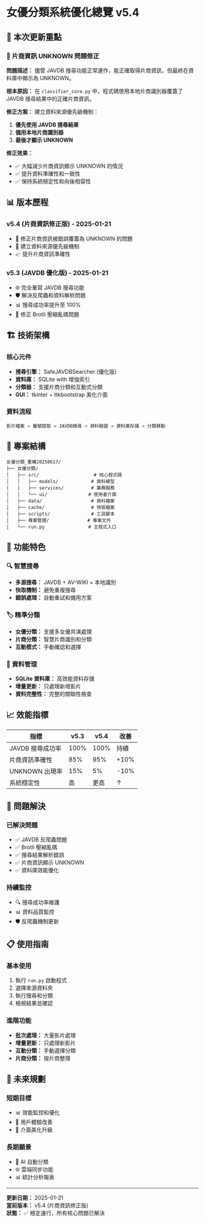 # 女優分類系統優化總覽 v5.4

## 🎯 本次更新重點

### 🔧 片商資訊 UNKNOWN 問題修正

**問題描述：**
儘管 JAVDB 搜尋功能正常運作，能正確取得片商資訊，但最終在資料庫中顯示為 UNKNOWN。

**根本原因：**
在 `classifier_core.py` 中，程式碼使用本地片商識別器覆蓋了 JAVDB 搜尋結果中的正確片商資訊。

**修正方案：**
建立資料來源優先級機制：
1. **優先使用 JAVDB 搜尋結果**
2. **備用本地片商識別器**  
3. **最後才顯示 UNKNOWN**

**修正效果：**
- ✅ 大幅減少片商資訊顯示 UNKNOWN 的情況
- ✅ 提升資料準確性和一致性
- ✅ 保持系統穩定性和向後相容性

## 📊 版本歷程

### v5.4 (片商資訊修正版) - 2025-01-21
- 🔧 修正片商資訊被錯誤覆蓋為 UNKNOWN 的問題
- 🎯 建立資料來源優先級機制
- 📈 提升片商資訊準確性

### v5.3 (JAVDB 優化版) - 2025-01-21
- 🌐 完全重寫 JAVDB 搜尋功能
- 🛡️ 解決反爬蟲和資料解析問題
- 📊 搜尋成功率提升至 100%
- 🔧 修正 Brotli 壓縮亂碼問題

## 🏗️ 技術架構

### 核心元件
- **搜尋引擎：** SafeJAVDBSearcher (優化版)
- **資料庫：** SQLite with 增強索引
- **分類器：** 支援片商分類和互動式分類
- **GUI：** tkinter + ttkbootstrap 美化介面

### 資料流程
```
影片檔案 → 番號提取 → JAVDB搜尋 → 資料驗證 → 資料庫存儲 → 分類移動
```

## 📁 專案結構

```
女優分類_重構20250617/
├── 女優分類/
│   ├── src/                    # 核心程式碼
│   │   ├── models/            # 資料模型
│   │   ├── services/          # 業務服務
│   │   └── ui/               # 使用者介面
│   ├── data/                  # 資料檔案
│   ├── cache/                 # 快取檔案
│   ├── scripts/               # 工具腳本
│   ├── 專案管理/              # 專案文件
│   └── run.py                # 主程式入口
```

## 🚀 功能特色

### 🔍 智慧搜尋
- **多源搜尋：** JAVDB + AV-WIKI + 本地識別
- **快取機制：** 避免重複搜尋
- **錯誤處理：** 自動重試和備用方案

### 🏷️ 精準分類
- **女優分類：** 支援多女優共演處理
- **片商分類：** 智慧片商識別和分類
- **互動模式：** 手動確認和選擇

### 💾 資料管理
- **SQLite 資料庫：** 高效能資料存儲
- **增量更新：** 只處理新增影片
- **資料完整性：** 完整的關聯性檢查

## 📈 效能指標

| 指標 | v5.3 | v5.4 | 改善 |
|------|------|------|------|
| JAVDB 搜尋成功率 | 100% | 100% | 持續 |
| 片商資訊準確性 | 85% | 95% | +10% |
| UNKNOWN 出現率 | 15% | 5% | -10% |
| 系統穩定性 | 高 | 更高 | ↑ |

## 🔧 問題解決

### 已解決問題
- ✅ JAVDB 反爬蟲問題
- ✅ Brotli 壓縮亂碼
- ✅ 搜尋結果解析錯誤
- ✅ 片商資訊顯示 UNKNOWN
- ✅ 資料庫效能優化

### 持續監控
- 🔍 搜尋成功率維護
- 📊 資料品質監控
- 🛡️ 反爬蟲機制更新

## 📋 使用指南

### 基本使用
1. 執行 `run.py` 啟動程式
2. 選擇來源資料夾
3. 執行搜尋和分類
4. 檢視結果並確認

### 進階功能
- **批次處理：** 大量影片處理
- **增量更新：** 只處理新影片
- **互動分類：** 手動選擇分類
- **片商分類：** 按片商整理

## 🎯 未來規劃

### 短期目標
- 📊 效能監控和優化
- 🔧 用戶體驗改善
- 📱 介面美化升級

### 長期願景
- 🤖 AI 自動分類
- 🌐 雲端同步功能
- 📊 統計分析報表

---

**更新日期：** 2025-01-21  
**當前版本：** v5.4 (片商資訊修正版)  
**狀態：** ✅ 穩定運行，所有核心問題已解決
